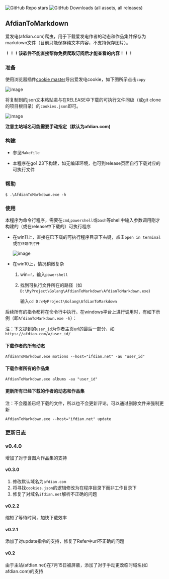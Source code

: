 ![GitHub Repo stars](https://img.shields.io/github/stars/PhiFever/AfdianToMarkdown)
![GitHub Downloads (all assets, all releases)](https://img.shields.io/github/downloads/PhiFever/AfdianToMarkdown/total)
## AfdianToMarkdown

爱发电(afdian.com)爬虫，用于下载爱发电作者的动态和作品集并保存为markdown文件（目前只能保存纯文本内容，不支持保存图片）。

**！！！该软件不能直接帮你免费爬取订阅后才能查看的内容！！！**

### 准备

使用浏览器插件[cookie master](https://chromewebstore.google.com/detail/cookie-master/jahkihogapggenanjnlfdcbgmldngnfl)导出爱发电cookie，如下图所示点击`copy`

![image](https://github.com/user-attachments/assets/d27b0f59-95c0-4080-97b9-d544d5424a33)

将复制到的json文本粘贴进与在RELEASE中下载的可执行文件同级（或git clone的项目根目录）的`cookies.json`即可。

![image](https://github.com/user-attachments/assets/3c9a4a26-fa94-4c38-a69d-359a536446b1)

**注意主站域名可能需要手动指定（默认为afdian.com)**

### 构建
- 参见`Makefile`

- 本程序在go1.23下构建，如无编译环境，也可到release页面自行下载对应的可执行文件

### 帮助
```
$ .\AfdianToMarkdown.exe -h
```

### 使用

本程序为命令行程序，需要在`cmd`,`powershell`或`bash`等shell中输入参数调用刚才构建的（或在release中下载的）可执行程序

- 在win11上，直接在已下载的可执行程序目录下右键，点击`open in terminal`或`在终端中打开`

  ![image](https://github.com/user-attachments/assets/94013988-2579-4fe2-a4b2-5245ad4501da)

- 在win10上，情况稍微复杂

  1. win+r，输入`powershell`

  2. 找到可执行文件所在的路径（如`D:\MyProject\Golang\AfdianToMarkdown\AfdianToMarkdown.exe`)

     输入`cd D:\MyProject\Golang\AfdianToMarkdown`

后续所有的指令都将在命令行中执行。在windows平台上进行调用时，有如下示例（即`AfdianToMarkdown.exe -h`）：

注：下文提到的`user_id`为作者主页url的最后一部分，如`https://afdian.com/a/user_id/`

#### 下载作者的所有动态

```shell
AfdianToMarkdown.exe motions --host="ifdian.net" -au "user_id" 
```

#### 下载作者所有的作品集

```shell
AfdianToMarkdown.exe albums -au "user_id" 
```

#### 更新所有已经下载的作者的动态和作品集
注：不会覆盖已经下载的文件，所以也不会更新评论。可以通过删除文件来强制更新

```shell
AfdianToMarkdown.exe --host="ifdian.net" update
```

### 更新日志
### v0.4.0
增加了对于含图片作品集的支持

#### v0.3.0
1. 修改默认域名为`afdian.com`
2. 将寻找`cookies.json`的逻辑修改为在程序目录下而非工作目录下
3. 修复了对域名`ifdian.net`解析不正确的问题

#### v0.2.2

缩短了等待时间，加快下载效率

#### v0.2.1

添加了对update指令的支持，修复了Refer中url不正确的问题

#### v0.2
由于主站(afdian.net)在7月15日被屏蔽，添加了对于手动更改临时域名(如afdian.com)的支持
